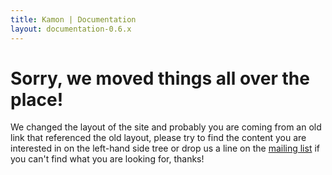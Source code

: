 ```yaml
---
title: Kamon | Documentation
layout: documentation-0.6.x
---
```


Sorry, we moved things all over the place!
==========================================

We changed the layout of the site and probably you are coming from an old link
that referenced the old layout, please try to find the content you are
interested in on the left-hand side tree or drop us a line on the [mailing list]
if you can't find what you are looking for, thanks!

[mailing list]: https://groups.google.com/forum/#!forum/kamon-user
